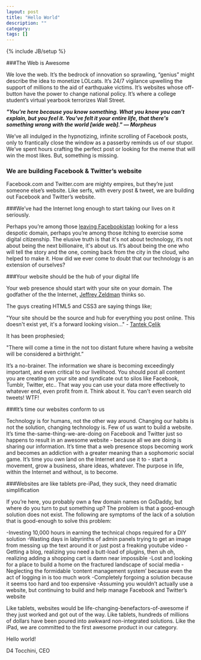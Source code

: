 ```yaml
---
layout: post
title: "Hello World"
description: ""
category: 
tags: []
---
```

{% include JB/setup %}


###The Web is Awesome

We love the web.  It’s the bedrock of innovation so sprawling, “genius” might describe the idea to monetize LOLcats.  It’s 24/7 vigilance upwelling the support of millions to the aid of earthquake victims.  It’s websites whose off-button have the power to change national policy.  It’s where a college student’s virtual yearbook terrorizes Wall Street.

***"You're here because you know something. What you know you can't explain, but you feel it. You've felt it your entire life, that there's something wrong with the world [wide web]." — Morpheus***


We’ve all indulged in the hypnotizing, infinite scrolling of Facebook posts, only to frantically close the window as a passerby reminds us of our stupor.  We’ve spent hours crafting the perfect post or looking for the meme that will win the most likes.   But, something is missing.  

### We are building Facebook & Twitter’s website

Facebook.com and Twitter.com are mighty empires, but they’re just someone else’s website.  Like serfs, with every post & tweet, we are building out Facebook and Twitter’s website.

###We’ve had the Internet long enough to start taking our lives on it seriously.

Perhaps you’re among those [leaving Facebookistan](http://www.newyorker.com/online/blogs/comment/2012/05/leaving-facebookistan.html) looking for a less despotic domain, perhaps you’re among those itching to exercise some digital citizenship.  The elusive truth is that it's not about technology, it’s not about being the next billionaire, it's about us. It’s about being the one who will tell the story and the one, coming back from the city in the cloud, who helped to make it.  How did we ever come to doubt that our technology is an extension of ourselves?


###Your website should be the hub of your digital life

Your web presence should start with your site on your domain.  The godfather of the the Internet, [Jeffrey Zeldman](http://www.zeldman.com/2011/01/10/own-your-data/) thinks so.  

The guys creating HTML5 and CSS3 are saying things like;

"Your site should be the source and hub for everything you post online. This doesn't exist yet, it's a forward looking vision..." - [Tantek Çelik](http://tantek.com/2011/010/b1/owning-your-data)

It has been prophesied;

"There will come a time in the not too distant future where having a website will be considered a birthright.”

It’s a no-brainer.  The information we share is becoming exceedingly important, and even critical to our livelihood.   You should post all content you are creating on your site and syndicate out to silos like Facebook, Tumblr, Twitter, etc..  That way you can use your data more effectively to whatever end, even profit from it.  Think about it.  You can't even search old tweets!  WTF!  

###It’s time our websites conform to us

Technology is for humans, not the other way around.  Changing our habits is not the solution, changing technology is.  Few of us want to build a website.  It’s time the-same-thing-we-are-doing on Facebook and Twitter just so happens to result in an awesome website - because all we are doing is sharing our information.  It’s time that a web presence stops becoming work and becomes an addiction with a greater meaning than a sophomoric social game.  It’s time you own land on the Internet and use it to - start a movement, grow a business, share ideas, whatever.  The purpose in life, within the Internet and without, is to become.

###Websites are like tablets pre-iPad, they suck, they need dramatic simplification

If you’re here, you probably own a few domain names on GoDaddy, but where do you turn to put something up?  The problem is that a good-enough solution does not exist.  The following are symptoms of the lack of a solution that is good-enough to solve this problem:

-Investing 10,000 hours in earning the technical chops required for a DIY solution
-Wasting days in labyrinths of admin panels trying to get an image from messing up the text around it or just post a freaking youtube video
-Getting a blog, realizing you need a butt-load of plugins, then uh oh, realizing adding a shopping cart is damn near impossible
-Lost and looking for a place to build a home on the fractured landscape of social media
-Neglecting the formidable ‘content management system’ because even the act of logging in is too much work
-Completely forgoing a solution because it seems too hard and too expensive
-Assuming you wouldn’t actually use a website, but continuing to build and help manage Facebook and Twitter’s website

Like tablets, websites would be life-changing-benefactors-of-awesome if they just worked and got out of the way.  Like tablets, hundreds of millions of dollars have been poured into awkward non-integrated solutions.  Like the iPad, we are committed to the first awesome product in our category.

Hello world!

D4 Tocchini, CEO





